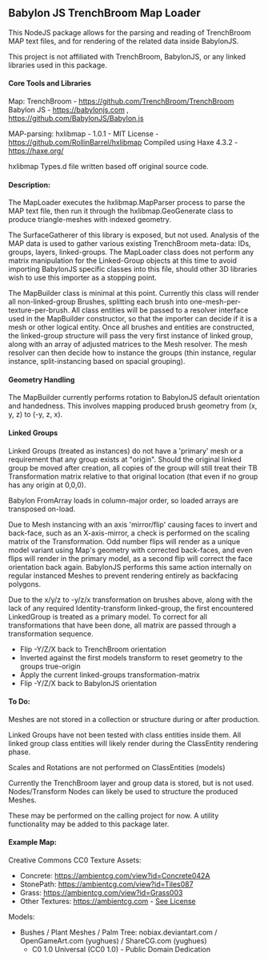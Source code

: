 ## Babylon JS TrenchBroom Map Loader

This NodeJS package allows for the parsing and reading of TrenchBroom MAP text files, and for rendering of the related data inside BabylonJS.

This project is not affiliated with TrenchBroom, BabylonJS, or any linked libraries used in this package.


#### Core Tools and Libraries
Map: TrenchBroom - https://github.com/TrenchBroom/TrenchBroom
Babylon JS - https://babylonjs.com , https://github.com/BabylonJS/Babylon.js

MAP-parsing: hxlibmap - 1.0.1 - MIT License - https://github.com/RollinBarrel/hxlibmap
Compiled using Haxe 4.3.2 - https://haxe.org/

hxlibmap Types.d file written based off original source code.

####  Description:  
The MapLoader executes the hxlibmap.MapParser process to parse the MAP text file, then run it through the hxlibmap.GeoGenerate class to produce triangle-meshes with indexed geometry.

The SurfaceGatherer of this library is exposed, but not used. Analysis of the MAP data is used to gather various existing TrenchBroom meta-data: IDs, groups, layers, linked-groups. The MapLoader class does not perform any matrix manipulation for the Linked-Group objects at this time to avoid importing BabylonJS specific classes into this file, should other 3D libraries wish to use this importer as a stopping point.

The MapBuilder class is minimal at this point. Currently this class will render all non-linked-group Brushes, splitting each brush into one-mesh-per-texture-per-brush. All class entities will be passed to a resolver interface used in the MapBuilder constructor, so that the importer can decide if it is a mesh or other logical entity. Once all brushes and entities are constructed, the linked-group structure will pass the very first instance of linked group, along with an array of adjusted matrices to the Mesh resolver. The mesh resolver can then decide how to instance the groups (thin instance, regular instance, split-instancing based on spacial grouping).


#### Geometry Handling
The MapBuilder currently performs rotation to BabylonJS default orientation and handedness. This involves mapping produced brush geometry from (x, y, z) to (-y, z, x).


#### Linked Groups
Linked Groups (treated as instances) do not have a 'primary' mesh or a requirement that any group exists at "origin". Should the original linked group be moved after creation, all copies of the group will still treat their TB Transformation matrix relative to that original location (that even if no group has any origin at 0,0,0).

Babylon FromArray loads in column-major order, so loaded arrays are transposed on-load.

Due to Mesh instancing with an axis 'mirror/flip' causing faces to invert and back-face, such as an X-axis-mirror, a check is performed on the scaling matrix of the Transformation. Odd number flips will render as a unique model variant using Map's geometry with corrected back-faces, and even flips will render in the primary model, as a second flip will correct the face orientation back again. BabylonJS performs this same action internally on regular instanced Meshes to prevent rendering entirely as backfacing polygons.

Due to the x/y/z to -y/z/x transformation on brushes above, along with the lack of any required Identity-transform linked-group, the first encountered LinkedGroup is treated as a primary model. To correct for all transformations that have been done, all matrix are passed through a transformation sequence.
* Flip -Y/Z/X back to TrenchBroom orientation
* Inverted against the first models transform to reset geometry to the groups true-origin
* Apply the current linked-groups transformation-matrix 
* Flip -Y/Z/X back to BabylonJS orientation 


#### To Do:
Meshes are not stored in a collection or structure during or after production.

Linked Groups have not been tested with class entities inside them. All linked group class entities will likely render during the ClassEntity rendering phase.

Scales and Rotations are not performed on ClassEntities (models)

Currently the TrenchBroom layer and group data is stored, but is not used. Nodes/Transform Nodes can likely be used to structure the produced Meshes.

These may be performed on the calling project for now. A utility functionality may be added to this package later.


#### Example Map:
Creative Commons CC0 Texture Assets:
* Concrete: https://ambientcg.com/view?id=Concrete042A
* StonePath: https://ambientcg.com/view?id=Tiles087
* Grass: https://ambientcg.com/view?id=Grass003
* Other Textures: https://ambientcg.com - [See License](./example/Examples-LICENSE.md)

Models:
* Bushes / Plant Meshes / Palm Tree: nobiax.deviantart.com / OpenGameArt.com (yughues) / ShareCG.com (yughues)
  * C0 1.0 Universal (CC0 1.0) - Public Domain Dedication 